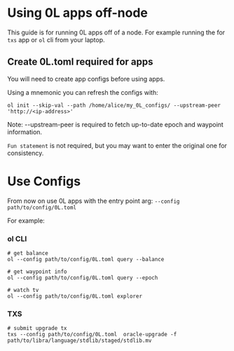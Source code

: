 # Using 0L apps off-node

This guide is for running 0L apps off of a node. For example running the for `txs` app or `ol` cli from your laptop.

## Create 0L.toml required for apps

You will need to create app configs before using apps.

Using a mnemonic you can refresh the configs with:

```
ol init --skip-val --path /home/alice/my_0L_configs/ --upstream-peer 'http://<ip-address>'
```

Note: --upstream-peer is required to fetch up-to-date epoch and waypoint information.

`Fun statement` is not required, but you may want to enter the original one for consistency.

# Use Configs

From now on use 0L apps with the entry point arg: `--config path/to/config/0L.toml`

For example:

### ol CLI
```
# get balance
ol --config path/to/config/0L.toml query --balance

# get waypoint info
ol --config path/to/config/0L.toml query --epoch

# watch tv
ol --config path/to/config/0L.toml explorer
```

### TXS
```
# submit upgrade tx
txs --config path/to/config/0L.toml  oracle-upgrade -f path/to/libra/language/stdlib/staged/stdlib.mv
```